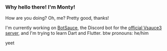 ### Why hello there! I'm Monty!

How are you doing? Oh, me? Pretty good, thanks!

I'm currently working on [BotSauce](https://www.github.com/BotSauce/BotSauce), the Discord bot for the [official Vsauce3 server](https://discord.gg/Mtmmm5J), and I'm trying to learn Dart and Flutter.
btw pronouns: he/him

yeet
